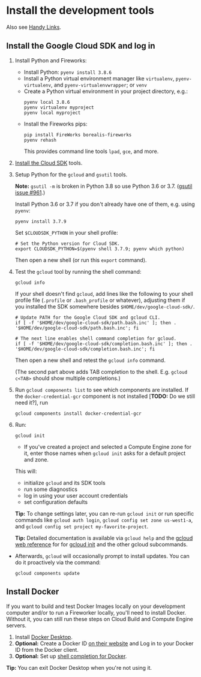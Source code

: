 # Install the development tools

Also see [Handy Links](handy-links.md).


## Install the Google Cloud SDK and log in

1. Install Python and Fireworks:

   * Install Python: `pyenv install 3.8.6`
   * Install a Python virtual environment manager like `virtualenv`,
     `pyenv-virtualenv`, and `pyenv-virtualenvwrapper`; or `venv`
   * Create a Python virtual environment in your project directory, e.g.:
     ```shell script
     pyenv local 3.8.6
     pyenv virtualenv myproject
     pyenv local myproject
     ```
   * Install the Fireworks pips:
     ```shell script
     pip install FireWorks borealis-fireworks
     pyenv rehash
     ```
     This provides command line tools `lpad`, `gce`, and more.

1. [Install the Cloud SDK](https://cloud.google.com/sdk/install) tools.

1. Setup Python for the `gcloud` and `gsutil` tools.

   **Note:** `gsutil -m` is broken in Python 3.8 so use Python 3.6 or 3.7.
   ([gsutil issue #961](https://github.com/GoogleCloudPlatform/gsutil/issues/961).)

   Install Python 3.6 or 3.7 if you don't already have one of them, e.g.
   using `pyenv`:

   ```shell script
   pyenv install 3.7.9
   ```

   Set `$CLOUDSDK_PYTHON` in your shell profile:

   ```shell script
   # Set the Python version for Cloud SDK.
   export CLOUDSDK_PYTHON=$(pyenv shell 3.7.9; pyenv which python)
   ```

   Then open a new shell (or run this `export` command).

1. Test the `gcloud` tool by running the shell command:

   ```shell script
   gcloud info
   ```

   If your shell doesn't find `gcloud`, add lines like the following
   to your shell profile file (`.profile` or `.bash_profile` or whatever),
   adjusting them if you installed the SDK somewhere besides
   `$HOME/dev/google-cloud-sdk/`.

   ```shell script
   # Update PATH for the Google Cloud SDK and gcloud CLI.
   if [ -f '$HOME/dev/google-cloud-sdk/path.bash.inc' ]; then . '$HOME/dev/google-cloud-sdk/path.bash.inc'; fi

   # The next line enables shell command completion for gcloud.
   if [ -f '$HOME/dev/google-cloud-sdk/completion.bash.inc' ]; then . '$HOME/dev/google-cloud-sdk/completion.bash.inc'; fi
   ```

   Then open a new shell and retest the `gcloud info` command.

   (The second part above adds TAB completion to the shell. E.g.
   `gcloud c<TAB>` should show multiple completions.)

1. Run `gcloud components list` to see which components are installed.
If the `docker-credential-gcr` component is not installed
[**TODO:** Do we still need it?], run

       gcloud components install docker-credential-gcr

1. Run:

   ```shell script
   gcloud init
   ```

   * If you've created a project and selected a Compute Engine zone for it,
   enter those names when `gcloud init` asks for a default project and zone.

   This will:
   * initialize `gcloud` and its SDK tools
   * run some diagnostics
   * log in using your user account credentials
   * set configuration defaults

   **Tip:** To change settings later, you can re-run `gcloud init` or run
   specific commands like `gcloud auth login`, `gcloud config set zone us-west1-a`,
   and `gcloud config set project my-favorite-project`.

   **Tip:** Detailed documentation is available via `gcloud help` and the
   [gcloud web reference](https://cloud.google.com/sdk/gcloud/reference/) for
   for [gcloud init](https://cloud.google.com/sdk/gcloud/reference/init) and
   the other gcloud subcommands.

* Afterwards, `gcloud` will occasionally prompt to install updates.
You can do it proactively via the command:

   ```shell script
   gcloud components update
   ```


## Install Docker

If you want to build and test Docker Images locally on your development computer
and/or to run a Fireworker locally, you'll need to install Docker. Without it, you
can still run these steps on Cloud Build and Compute Engine servers.

1. Install [Docker Desktop](https://www.docker.com/products/docker-desktop).
1. **Optional:** Create a Docker ID [on their website](https://www.docker.com/)
   and Log in to your Docker ID from the Docker client.
1. **Optional:** Set up
   [shell completion for Docker](https://docs.docker.com/docker-for-mac/).

**Tip:** You can exit Docker Desktop when you're not using it.
